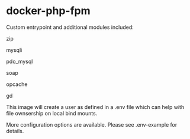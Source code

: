 # docker-php-fpm

Custom entrypoint and additional modules included:

zip 

mysqli

pdo_mysql

soap

opcache

gd

This image will create a user as defined in a .env file which can help with file ownsership on local bind mounts.

More configuration options are available. Please see .env-example for details.
